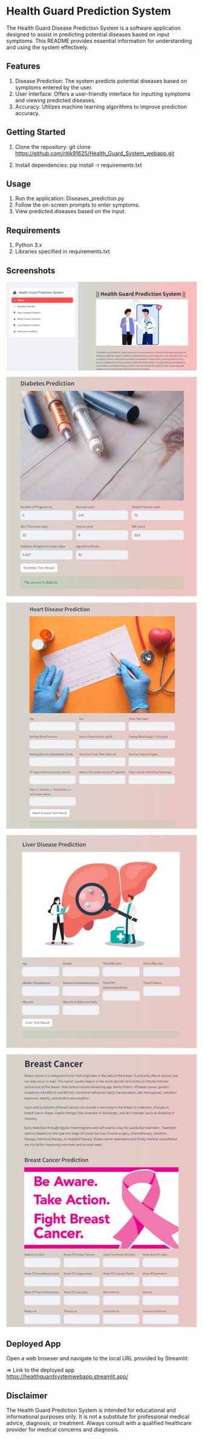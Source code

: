 
#  Health Guard Prediction System

The Health Guard Disease Prediction System is a software application designed to assist in predicting potential diseases based on input symptoms. This README provides essential information for understanding and using the system effectively.



## Features
1. Disease Prediction: The system predicts potential diseases based on symptoms entered by the user.
2. User Interface: Offers a user-friendly interface for inputting symptoms and viewing predicted diseases.
3. Accuracy: Utilizes machine learning algorithms to improve   prediction accuracy.
## Getting Started
1. Clone the repository: 
git clone https://github.com/ritik91625/Health_Guard_System_webapp.git

2. Install dependencies: 
 pip install -r requirements.txt


## Usage
1. Run the application: Diseases_prediction.py
2. Follow the on-screen prompts to enter symptoms.
3. View predicted diseases based on the input.
## Requirements
1. Python 3.x
2. Libraries specified in requirements.txt
## Screenshots

![main](https://github.com/ritik91625/Health_Guard_System_webapp/blob/main/main.png?raw=true)


![main](https://github.com/ritik91625/Health_Guard_System_webapp/blob/main/1.png?raw=true)


![main](https://github.com/ritik91625/Health_Guard_System_webapp/blob/main/2.png?raw=true)


![main](https://github.com/ritik91625/Health_Guard_System_webapp/blob/main/3.png?raw=true)


![main](https://github.com/ritik91625/Health_Guard_System_webapp/blob/main/4.png?raw=true)

## Deployed App
Open a web browser and navigate to the local URL provided by Streamlit:

=> Link to the deployed app https://healthguardsystemwebapp.streamlit.app/
## Disclaimer
The Health Guard Prediction System is intended for educational and informational purposes only. It is not a substitute for professional medical advice, diagnosis, or treatment. Always consult with a qualified healthcare provider for medical concerns and diagnosis.